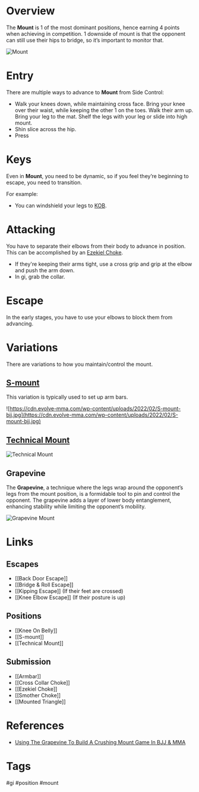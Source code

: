 # Overview
The **Mount** is 1 of the most dominant positions, hence earning 4 points when achieving in competition. 1 downside of mount is that the opponent can still use their hips to bridge, so it’s important to monitor that.

![Mount](https://www.jiujitsubrotherhood.com/cdn/shop/articles/Keys_to_Mount_1728x.png?v=1579429130)
# Entry
There are multiple ways to advance to **Mount** from Side Control:
- Walk your knees down, while maintaining cross face. Bring your knee over their waist, while keeping the other 1 on the toes. Walk their arm up. Bring your leg to the mat. Shelf the legs with your leg or slide into high mount.
- Shin slice across the hip.
- Press 
# Keys
Even in **Mount**, you need to be dynamic, so if you feel they’re beginning to escape, you need to transition.

For example:
- You can windshield your legs to [KOB](obsidian://open?vault=Obsidian-BJJ-Notes&file=Positions%2FKnee%20On%20Belly).
# Attacking
You have to separate their elbows from their body to advance in position. This can be accomplished by an [Ezekiel Choke](obsidian://open?vault=Obsidian-BJJ-Notes&file=Submissions%2FEzekiel%20Choke).
- If they're keeping their arms tight, use a cross grip and grip at the elbow and push the arm down.
- In gi, grab the collar.
# Escape
In the early stages, you have to use your elbows to block them from advancing.
# Variations
There are variations to how you maintain/control the mount.
## [S-mount](obsidian://open?vault=Obsidian-BJJ-Notes&file=Positions%2FS-mount)
This variation is typically used to set up arm bars.

![https://cdn.evolve-mma.com/wp-content/uploads/2022/02/S-mount-bjj.jpg](https://cdn.evolve-mma.com/wp-content/uploads/2022/02/S-mount-bjj.jpg)
## [Technical Mount](obsidian://open?vault=Obsidian-BJJ-Notes&file=Positions%2FTechnical%20Mount)


![Technical Mount](https://www.bjjee.com/wp-content/uploads/2022/12/Technical-Mount-Paul-Schreiner.jpg)
## Grapevine
The **Grapevine**, a technique where the legs wrap around the opponent’s legs from the mount position, is a formidable tool to pin and control the opponent. The grapevine adds a layer of lower body entanglement, enhancing stability while limiting the opponent’s mobility.

![Grapevine Mount](https://evolve-mma.com/wp-content/uploads/2024/06/grapevine-bjj.jpg)
# Links
## Escapes
- [[Back Door Escape]]
- [[Bridge & Roll Escape]]
- [[Kipping Escape]] (If their feet are crossed)
- [[Knee Elbow Escape]] (If their posture is up)
## Positions
- [[Knee On Belly]]
- [[S-mount]]
- [[Technical Mount]]
## Submission
- [[Armbar]]
- [[Cross Collar Choke]]
- [[Ezekiel Choke]]
- [[Smother Choke]]
- [[Mounted Triangle]]
# References
- [Using The Grapevine To Build A Crushing Mount Game In BJJ & MMA](https://evolve-mma.com/blog/using-the-grapevine-to-build-a-crushing-mount-game-in-bjj-mma/)
# Tags
#gi #position #mount
